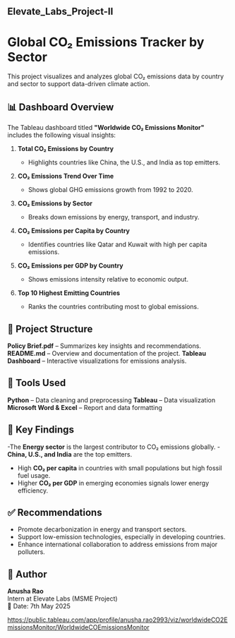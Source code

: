 ## Elevate_Labs_Project-II

# Global CO₂ Emissions Tracker by Sector

This project visualizes and analyzes global CO₂ emissions data by country and sector to support data-driven climate action.

## 📊 Dashboard Overview

The Tableau dashboard titled **"Worldwide CO₂ Emissions Monitor"** includes the following visual insights:

1. **Total CO₂ Emissions by Country**  
   - Highlights countries like China, the U.S., and India as top emitters.

2. **CO₂ Emissions Trend Over Time**  
   - Shows global GHG emissions growth from 1992 to 2020.

3. **CO₂ Emissions by Sector**  
   - Breaks down emissions by energy, transport, and industry.

4. **CO₂ Emissions per Capita by Country**  
   - Identifies countries like Qatar and Kuwait with high per capita emissions.

5. **CO₂ Emissions per GDP by Country**  
   - Shows emissions intensity relative to economic output.

6. **Top 10 Highest Emitting Countries**  
   - Ranks the countries contributing most to global emissions.
  ## 📁 Project Structure

**Policy Brief.pdf** – Summarizes key insights and recommendations.
**README.md** – Overview and documentation of the project.
**Tableau Dashboard** – Interactive visualizations for emissions analysis.

## 🔧 Tools Used

**Python** – Data cleaning and preprocessing
**Tableau** – Data visualization
**Microsoft Word & Excel** – Report and data formatting

## 📌 Key Findings

-The **Energy sector** is the largest contributor to CO₂ emissions globally.
-**China, U.S., and India** are the top emitters.
- High **CO₂ per capita** in countries with small populations but high fossil fuel usage.
- Higher **CO₂ per GDP** in emerging economies signals lower energy efficiency.

## ✅ Recommendations

- Promote decarbonization in energy and transport sectors.
- Support low-emission technologies, especially in developing countries.
- Enhance international collaboration to address emissions from major polluters.

## 👤 Author

**Anusha Rao**  
Intern at Elevate Labs (MSME Project)  
📅 Date: 7th May 2025


https://public.tableau.com/app/profile/anusha.rao2993/viz/worldwideCO2EmissionsMonitor/WorldwideCOEmissionsMonitor














